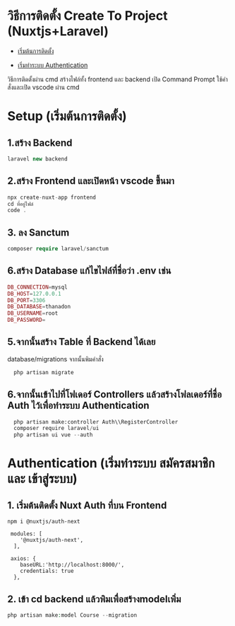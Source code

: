 # วิธีการติดตั้ง Create To Project (Nuxtjs+Laravel)

* [เริ่มต้นการติดตั้ง](#Setup)

* [เริ่มทำระบบ Authentication](#Authentication)


วิธีการติดตั้งผ่าน cmd สร้างไฟล์ทั้ง frontend และ backend
เปิด Command Prompt ใช้คำสั่งและเปิด vscode ผ่าน cmd

# Setup (เริ่มต้นการติดตั้ง)
## 1.สร้าง Backend
```php
laravel new backend
```

## 2.สร้าง Frontend และเปิดหน้า vscode ขึ้นมา
```php
npx create-nuxt-app frontend
cd ที่อยู่ไฟล์
code .
```

## 3. ลง Sanctum
```php
composer require laravel/sanctum
```

## 6.สร้าง Database แก้ไขไฟล์ที่ชื่อว่า .env เช่น
```php
DB_CONNECTION=mysql
DB_HOST=127.0.0.1
DB_PORT=3306
DB_DATABASE=thanadon
DB_USERNAME=root
DB_PASSWORD=
```

## 5.จากนั้นสร้าง Table ที่ Backend ได้เลย
  database/migrations จากนั้นพิมคำสั่ง 
```php
  php artisan migrate
```

## 6.จากนั้นเข้าไปที่โฟเดอร์ Controllers แล้วสร้างโฟลเดอร์ที่ชื่อ Auth ไว้เพื่อทำระบบ Authentication
```python
  php artisan make:controller Auth\\RegisterController
  composer require laravel/ui
  php artisan ui vue --auth
```


# Authentication (เริ่มทำระบบ สมัครสมาชิก และ เข้าสู่ระบบ)
## 1. เริ่มต้นติดตั้ง Nuxt Auth ที่บน Frontend
```nuxtjs
npm i @nuxtjs/auth-next
```
```nuxtjs
 modules: [
    '@nuxtjs/auth-next',
  ],

 axios: {
    baseURL:'http://localhost:8000/',
    credentials: true
  },
  ```

## 2. เข้า cd backend แล้วพิมเพื่อสร้างmodelเพิ่ม
```php
php artisan make:model Course --migration
```



